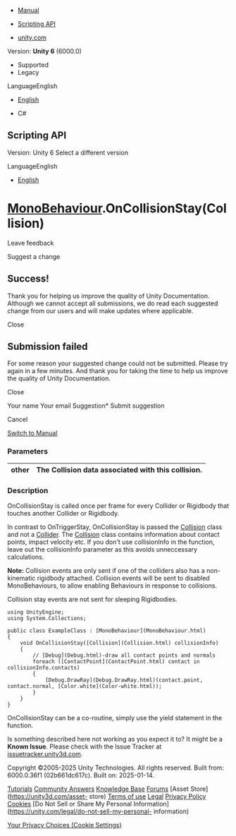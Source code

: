 [ ]()

  * [Manual](../Manual/index.html)
  * [Scripting API](../ScriptReference/index.html)

  * [unity.com](https://unity.com/)

Version: **Unity 6** (6000.0)

  * Supported
  * Legacy

LanguageEnglish

  * [English]()

  * C#

[ ](https://docs.unity3d.com)

## Scripting API

Version: Unity 6 Select a different version

LanguageEnglish

  * [English]()

#  [MonoBehaviour](MonoBehaviour.html).OnCollisionStay(Collision)

Leave feedback

Suggest a change

## Success!

Thank you for helping us improve the quality of Unity Documentation. Although
we cannot accept all submissions, we do read each suggested change from our
users and will make updates where applicable.

Close

## Submission failed

For some reason your suggested change could not be submitted. Please <a>try
again</a> in a few minutes. And thank you for taking the time to help us
improve the quality of Unity Documentation.

Close

Your name Your email Suggestion* Submit suggestion

Cancel

[Switch to Manual](../Manual/class-MonoBehaviour.html "Go to MonoBehaviour
Component in the Manual")

### Parameters

other | The Collision data associated with this collision.  
---|---  
  
### Description

OnCollisionStay is called once per frame for every Collider or Rigidbody that
touches another Collider or Rigidbody.

In contrast to OnTriggerStay, OnCollisionStay is passed the
[Collision](Collision.html) class and not a [Collider](Collider.html). The
[Collision](Collision.html) class contains information about contact points,
impact velocity etc. If you don't use collisionInfo in the function, leave out
the collisionInfo parameter as this avoids unneccessary calculations.  
  
**Note:** Collision events are only sent if one of the colliders also has a
non-kinematic rigidbody attached. Collision events will be sent to disabled
MonoBehaviours, to allow enabling Behaviours in response to collisions.  
  
Collision stay events are not sent for sleeping Rigidbodies.

    
    
    using UnityEngine;
    using System.Collections;  
      
    public class ExampleClass : [MonoBehaviour](MonoBehaviour.html)
    {
        void OnCollisionStay([Collision](Collision.html) collisionInfo)
        {
            // [Debug](Debug.html)-draw all contact points and normals
            foreach ([ContactPoint](ContactPoint.html) contact in collisionInfo.contacts)
            {
                [Debug.DrawRay](Debug.DrawRay.html)(contact.point, contact.normal, [Color.white](Color-white.html));
            }
        }
    }
    

OnCollisionStay can be a co-routine, simply use the yield statement in the
function.

Is something described here not working as you expect it to? It might be a
**Known Issue**. Please check with the Issue Tracker at
[issuetracker.unity3d.com](https://issuetracker.unity3d.com).

Copyright ©2005-2025 Unity Technologies. All rights reserved. Built from:
6000.0.36f1 (02b661dc617c). Built on: 2025-01-14.

[Tutorials](https://unity3d.com/learn) [Community
Answers](https://answers.unity3d.com) [Knowledge
Base](https://support.unity3d.com/hc/en-us)
[Forums](https://forum.unity3d.com) [Asset Store](https://unity3d.com/asset-
store) [Terms of use](https://docs.unity3d.com/Manual/TermsOfUse.html)
[Legal](https://unity.com/legal) [Privacy
Policy](https://unity.com/legal/privacy-policy)
[Cookies](https://unity.com/legal/cookie-policy) [Do Not Sell or Share My
Personal Information](https://unity.com/legal/do-not-sell-my-personal-
information)

[Your Privacy Choices (Cookie Settings)](javascript:void\(0\);)

